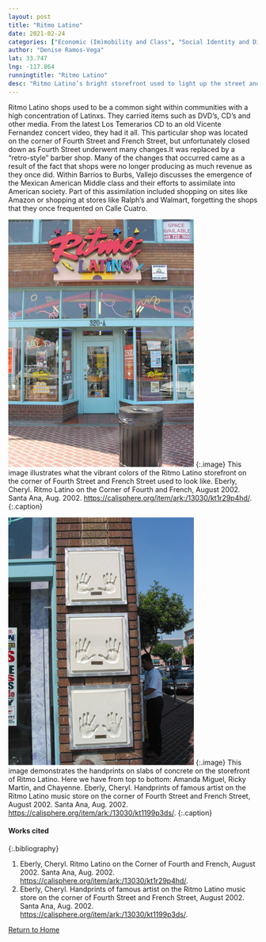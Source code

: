 ```yaml
---
layout: post
title: "Ritmo Latino"
date: 2021-02-24
categories: ["Economic (Im)mobility and Class", "Social Identity and Diversity"]
author: "Denise Ramos-Vega"
lat: 33.747
lng: -117.864
runningtitle: "Ritmo Latino"
desc: "Ritmo Latino’s bright storefront used to light up the street and invite in Latinx music lovers to purchase the latest CDs."
---
```

Ritmo Latino shops used to be a common sight within communities with a high concentration of Latinxs. They carried items such as DVD’s, CD’s and other media. From the latest Los Temerarios CD to an old Vicente Fernandez concert video, they had it all. This particular shop was located on the corner of Fourth Street and French Street, but unfortunately closed down as Fourth Street underwent many changes.It was replaced by a “retro-style” barber shop. Many of the changes that occurred came as a result of the fact that shops were no longer producing as much revenue as they once did. Within Barrios to Burbs, Vallejo discusses the emergence of the Mexican American Middle class and their efforts to assimilate into American society. Part of this assimilation included shopping on sites like Amazon or shopping at stores like Ralph’s and Walmart, forgetting the shops that they once frequented on Calle Cuatro.

![View from the outside](images/RitmoLatino_Pin3_Image1.jpg)
   {:.image} 
This image illustrates what the vibrant colors of the Ritmo Latino storefront on the corner of Fourth Street and French Street used to look like.
Eberly, Cheryl. Ritmo Latino on the Corner of Fourth and French, August 2002. Santa Ana, Aug. 2002. https://calisphere.org/item/ark:/13030/kt1r29p4hd/.
   {:.caption} 

![Famous Latinxs’ handprints](images/RitmoLatino_Pin3_Image2.jpg)
   {:.image} 
This image demonstrates the handprints on slabs of concrete on the storefront of Ritmo Latino. Here we have from top to bottom: Amanda Miguel, Ricky Martin, and Chayenne.
Eberly, Cheryl. Handprints of famous artist on the Ritmo Latino music store on the corner of Fourth Street and French Street, August 2002. Santa Ana, Aug. 2002. https://calisphere.org/item/ark:/13030/kt1199p3ds/. 
   {:.caption} 


#### Works cited

{:.bibliography}
1. Eberly, Cheryl. Ritmo Latino on the Corner of Fourth and French, August 2002. Santa Ana, Aug. 2002. https://calisphere.org/item/ark:/13030/kt1r29p4hd/.
2. Eberly, Cheryl. Handprints of famous artist on the Ritmo Latino music store on the corner of Fourth Street and French Street, August 2002. Santa Ana, Aug. 2002. https://calisphere.org/item/ark:/13030/kt1199p3ds/. 

[Return to Home](https://uclachicanxstudies.github.io/BarrioSuburbanisms/)
